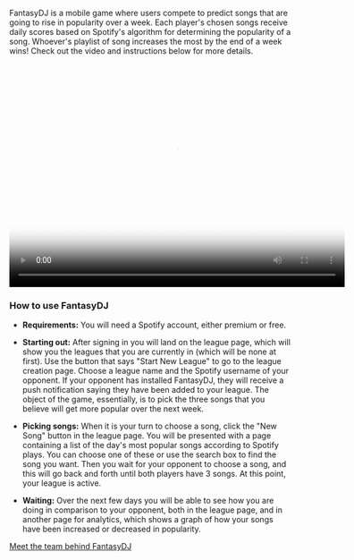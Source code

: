FantasyDJ is a mobile game where users compete to predict songs that are going to rise in popularity over a week. Each player's chosen songs receive daily scores based on Spotify's algorithm for determining the popularity of a song. Whoever's playlist of song increases the most by the end of a week wins! Check out the video and instructions below for more details.

<center>
<video src="FantasyDJ.mp4" align="center" poster="poster.png" width="600" height="400" controls preload></video>
</center>

### How to use FantasyDJ

* **Requirements:** You will need a Spotify account, either premium or free. 

* **Starting out:** After signing in you will land on the league page, which will show you the leagues that you
  are currently in (which will be none at first). Use the button that says "Start New League" to go to the league
  creation page. Choose a league name and the Spotify username of your opponent. If your opponent has installed
  FantasyDJ, they will receive a push notification saying they have been added to your league. The object of the
  game, essentially, is to pick the three songs that you believe will get more popular over the next week.
  
* **Picking songs:** When it is your turn to choose a song, click the "New Song" button in the league page.
  You will be presented with a page containing a list of the day's most popular songs according to Spotify plays.
  You can choose one of these or use the search box to find the song you want. Then you wait for your opponent
  to choose a song, and this will go back and forth until both players have 3 songs. At this point, your league
  is active. 
  
* **Waiting:** Over the next few days you will be able to see how you are doing in comparison to your opponent,
  both in the league page, and in another page for analytics, which shows a graph of how your songs have been 
  increased or decreased in popularity.
  
[Meet the team behind FantasyDJ](about.md)
